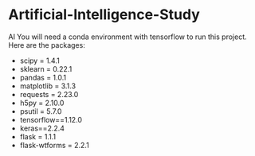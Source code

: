 # Artificial-Intelligence-Study
AI
You will need a conda environment with tensorflow to run this project.
Here are the packages:
- scipy = 1.4.1
- sklearn = 0.22.1
- pandas = 1.0.1
- matplotlib = 3.1.3
- requests = 2.23.0
- h5py = 2.10.0
- psutil = 5.7.0
- tensorflow==1.12.0
- keras==2.2.4
- flask = 1.1.1
- flask-wtforms = 2.2.1
